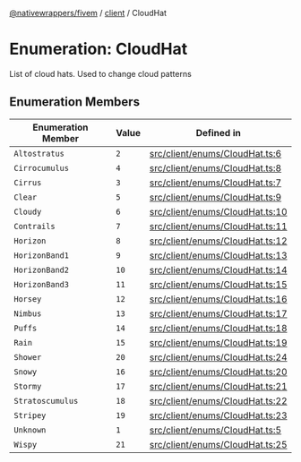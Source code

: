 [@nativewrappers/fivem](../../README.md) / [client](../README.md) / CloudHat

# Enumeration: CloudHat

List of cloud hats. Used to change cloud patterns

## Enumeration Members

| Enumeration Member | Value | Defined in |
| ------ | ------ | ------ |
| `Altostratus` | `2` | [src/client/enums/CloudHat.ts:6](https://github.com/nativewrappers/fivem/blob/76a4f0a0bbabe839eed05afc2b892d754096c3d3/src/client/enums/CloudHat.ts#L6) |
| `Cirrocumulus` | `4` | [src/client/enums/CloudHat.ts:8](https://github.com/nativewrappers/fivem/blob/76a4f0a0bbabe839eed05afc2b892d754096c3d3/src/client/enums/CloudHat.ts#L8) |
| `Cirrus` | `3` | [src/client/enums/CloudHat.ts:7](https://github.com/nativewrappers/fivem/blob/76a4f0a0bbabe839eed05afc2b892d754096c3d3/src/client/enums/CloudHat.ts#L7) |
| `Clear` | `5` | [src/client/enums/CloudHat.ts:9](https://github.com/nativewrappers/fivem/blob/76a4f0a0bbabe839eed05afc2b892d754096c3d3/src/client/enums/CloudHat.ts#L9) |
| `Cloudy` | `6` | [src/client/enums/CloudHat.ts:10](https://github.com/nativewrappers/fivem/blob/76a4f0a0bbabe839eed05afc2b892d754096c3d3/src/client/enums/CloudHat.ts#L10) |
| `Contrails` | `7` | [src/client/enums/CloudHat.ts:11](https://github.com/nativewrappers/fivem/blob/76a4f0a0bbabe839eed05afc2b892d754096c3d3/src/client/enums/CloudHat.ts#L11) |
| `Horizon` | `8` | [src/client/enums/CloudHat.ts:12](https://github.com/nativewrappers/fivem/blob/76a4f0a0bbabe839eed05afc2b892d754096c3d3/src/client/enums/CloudHat.ts#L12) |
| `HorizonBand1` | `9` | [src/client/enums/CloudHat.ts:13](https://github.com/nativewrappers/fivem/blob/76a4f0a0bbabe839eed05afc2b892d754096c3d3/src/client/enums/CloudHat.ts#L13) |
| `HorizonBand2` | `10` | [src/client/enums/CloudHat.ts:14](https://github.com/nativewrappers/fivem/blob/76a4f0a0bbabe839eed05afc2b892d754096c3d3/src/client/enums/CloudHat.ts#L14) |
| `HorizonBand3` | `11` | [src/client/enums/CloudHat.ts:15](https://github.com/nativewrappers/fivem/blob/76a4f0a0bbabe839eed05afc2b892d754096c3d3/src/client/enums/CloudHat.ts#L15) |
| `Horsey` | `12` | [src/client/enums/CloudHat.ts:16](https://github.com/nativewrappers/fivem/blob/76a4f0a0bbabe839eed05afc2b892d754096c3d3/src/client/enums/CloudHat.ts#L16) |
| `Nimbus` | `13` | [src/client/enums/CloudHat.ts:17](https://github.com/nativewrappers/fivem/blob/76a4f0a0bbabe839eed05afc2b892d754096c3d3/src/client/enums/CloudHat.ts#L17) |
| `Puffs` | `14` | [src/client/enums/CloudHat.ts:18](https://github.com/nativewrappers/fivem/blob/76a4f0a0bbabe839eed05afc2b892d754096c3d3/src/client/enums/CloudHat.ts#L18) |
| `Rain` | `15` | [src/client/enums/CloudHat.ts:19](https://github.com/nativewrappers/fivem/blob/76a4f0a0bbabe839eed05afc2b892d754096c3d3/src/client/enums/CloudHat.ts#L19) |
| `Shower` | `20` | [src/client/enums/CloudHat.ts:24](https://github.com/nativewrappers/fivem/blob/76a4f0a0bbabe839eed05afc2b892d754096c3d3/src/client/enums/CloudHat.ts#L24) |
| `Snowy` | `16` | [src/client/enums/CloudHat.ts:20](https://github.com/nativewrappers/fivem/blob/76a4f0a0bbabe839eed05afc2b892d754096c3d3/src/client/enums/CloudHat.ts#L20) |
| `Stormy` | `17` | [src/client/enums/CloudHat.ts:21](https://github.com/nativewrappers/fivem/blob/76a4f0a0bbabe839eed05afc2b892d754096c3d3/src/client/enums/CloudHat.ts#L21) |
| `Stratoscumulus` | `18` | [src/client/enums/CloudHat.ts:22](https://github.com/nativewrappers/fivem/blob/76a4f0a0bbabe839eed05afc2b892d754096c3d3/src/client/enums/CloudHat.ts#L22) |
| `Stripey` | `19` | [src/client/enums/CloudHat.ts:23](https://github.com/nativewrappers/fivem/blob/76a4f0a0bbabe839eed05afc2b892d754096c3d3/src/client/enums/CloudHat.ts#L23) |
| `Unknown` | `1` | [src/client/enums/CloudHat.ts:5](https://github.com/nativewrappers/fivem/blob/76a4f0a0bbabe839eed05afc2b892d754096c3d3/src/client/enums/CloudHat.ts#L5) |
| `Wispy` | `21` | [src/client/enums/CloudHat.ts:25](https://github.com/nativewrappers/fivem/blob/76a4f0a0bbabe839eed05afc2b892d754096c3d3/src/client/enums/CloudHat.ts#L25) |
